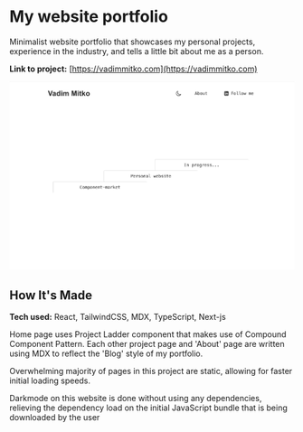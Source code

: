 # My website portfolio

Minimalist website portfolio that showcases my personal projects, experience in the industry, and tells a little bit about me as a person.

**Link to project:** [https://vadimmitko.com](https://vadimmitko.com)

![Portfolio](/public/portfolio.png)

## How It's Made

**Tech used:** React, TailwindCSS, MDX, TypeScript, Next-js

Home page uses Project Ladder component that makes use of Compound Component Pattern. Each other project page and 'About' page are written using MDX to reflect the 'Blog' style of my portfolio.

Overwhelming majority of pages in this project are static, allowing for faster initial loading speeds.

Darkmode on this website is done without using any dependencies, relieving the dependency load on the initial JavaScript bundle that is being downloaded by the user
